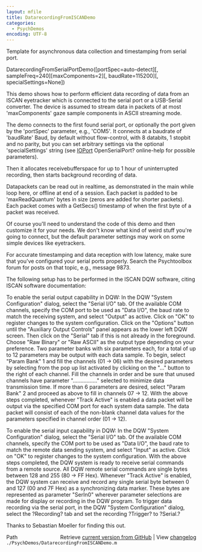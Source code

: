 ```yaml
---
layout: mfile
title: DatarecordingFromISCANDemo
categories:
  - PsychDemos
encoding: UTF-8
---
```


Template for asynchronous data collection and timestamping from serial port.

DatarecordingFromSerialPortDemo([portSpec=auto-detect][, sampleFreq=240][maxComponents=2][, baudRate=115200][, specialSettings=None])

This demo shows how to perform efficient data recording of data from an
ISCAN eyetracker which is connected to the serial port or a USB-Serial
converter. The device is assumed to stream data in packets of at most
'maxComponents' gaze sample components in ASCII streaming mode.

The demo connects to the first found serial port, or optionally the port
given by the 'portSpec' parameter, e.g., 'COM5'. It connects at a
baudrate of 'baudRate' Baud, by default without flow-control, with 8
databits, 1 stopbit and no parity, but you can set arbitrary settings via
the optional 'specialSettings' string (see [IOPort](/docs/IOPort) OpenSerialPort?
online-help for possible parameters).

Then it allocates receivebufferspace for up to 1 hour of uninterrupted
recording, then starts background recording of data.

Datapackets can be read out in realtime, as demonstrated in the main
while loop here, or offline at end of a session. Each packet is padded to
be 'maxReadQuantum' bytes in size (zeros are added for shorter packets).
Each packet comes with a GetSecs() timestamp of when the first byte of a
packet was received.

Of course you'll need to understand the code of this demo and then
customize it for your needs. We don't know what kind of weird stuff
you're going to connect, but the default parameter settings may work on
some simple devices like eyetrackers.

For accurate timestamping and data reception with low latency, make sure
that you've configured your serial ports properly. Search the
Psychtoolbox forum for posts on that topic, e.g., message 9873.

The following setup has to be performed in the ISCAN DQW software,
citing ISCAN software documentation:

To enable the serial output capability in DQW: In the DQW "System
Configuration" dialog, select the "Serial I/O" tab. Of the available COM
channels, specify the COM port to be used as "Data I/O", the baud rate to
match the receiving system, and select "Output" as active. Click on "OK"
to register changes to the system configuration. Click on the "Options"
button until the "Auxiliary Output Controls" panel appears as the lower
left DQW screen. Then click on the "Serial" tab if this is not already in
the foreground. Choose "Raw Binary" or "Raw ASCII" as the output type
depending on your preference. Two parameter banks with six parameters
each, for a total of up to 12 parameters may be output with each data
sample. To begin, select "Param Bank" 1 and fill the channels (01 -> 06)
with the desired parameters by selecting from the pop up list activated
by clicking on the "..." button to the right of each channel. Fill the
channels in order and be sure that unused channels have parameter
"................" selected to minimize data transmission time. If more
than 6 parameters are desired, select "Param Bank" 2 and proceed as above
to fill in channels 07 -> 12. With the above steps completed, whenever
"Track Active" is enabled a data packet will be output via the specified
COM port for each system data sample. The data packet will consist of
each of the non-blank channel data values for the parameters specified in
channel order (01 -> 12).

To enable the serial input capability in DQW: In the DQW "System
Configuration" dialog, select the "Serial I/O" tab. Of the available COM
channels, specify the COM port to be used as "Data I/O", the baud rate to
match the remote data sending system, and select "Input" as active. Click
on "OK" to register changes to the system configuration. With the above
steps completed, the DQW system is ready to receive serial commands from
a remote source. All DQW remote serial commands are single bytes between
128 and 255 (80 -> FF Hex). Whenever "Track Active" is enabled, the DQW
system can receive and record any single serial byte between 0 and 127
(00 and 7F Hex) as a synchronizing data marker. These bytes are
represented as parameter "SerIn0" wherever parameter selections are made
for display or recording in the DQW program. To trigger data recording
via the serial port, in the DQW "System Configuration" dialog, select the
?Recording? tab and set the recording ?Trigger? to ?Serial.?

Thanks to Sebastian Moeller for finding this out.



<div class="code_header" style="text-align:right;">
  <span style="float:left;">Path&nbsp;&nbsp;</span> <span class="counter">Retrieve <a href=
  "https://raw.github.com/Psychtoolbox-3/Psychtoolbox-3/beta/./PsychDemos/DatarecordingFromISCANDemo.m">current version from GitHub</a> | View <a href=
  "https://github.com/Psychtoolbox-3/Psychtoolbox-3/commits/beta/./PsychDemos/DatarecordingFromISCANDemo.m">changelog</a></span>
</div>
<div class="code">
  <code>./PsychDemos/DatarecordingFromISCANDemo.m</code>
</div>
